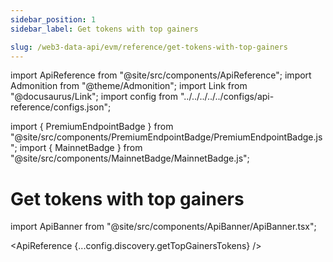 ```yaml
---
sidebar_position: 1
sidebar_label: Get tokens with top gainers

slug: /web3-data-api/evm/reference/get-tokens-with-top-gainers
---
```


import ApiReference from "@site/src/components/ApiReference";
import Admonition from "@theme/Admonition";
import Link from "@docusaurus/Link";
import config from "../../../../../configs/api-reference/configs.json";

import { PremiumEndpointBadge } from "@site/src/components/PremiumEndpointBadge/PremiumEndpointBadge.js";
import { MainnetBadge } from "@site/src/components/MainnetBadge/MainnetBadge.js";

# Get tokens with top gainers <MainnetBadge /> <PremiumEndpointBadge />

import ApiBanner from "@site/src/components/ApiBanner/ApiBanner.tsx";

<ApiReference {...config.discovery.getTopGainersTokens} />
